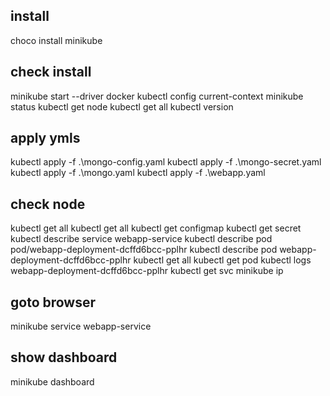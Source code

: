 ## install
choco install minikube

## check install
minikube start --driver docker
kubectl config current-context
minikube status
kubectl get node
kubectl get all
kubectl version

## apply ymls

kubectl apply -f .\mongo-config.yaml
kubectl apply -f .\mongo-secret.yaml
kubectl apply -f .\mongo.yaml
kubectl apply -f .\webapp.yaml

## check node
kubectl get all
kubectl get all
kubectl get configmap
kubectl get secret
kubectl describe service webapp-service
kubectl describe pod pod/webapp-deployment-dcffd6bcc-pplhr
kubectl describe pod webapp-deployment-dcffd6bcc-pplhr
kubectl get all
kubectl get pod
kubectl logs webapp-deployment-dcffd6bcc-pplhr
kubectl get svc
minikube ip

## goto browser
minikube service webapp-service

## show dashboard
minikube dashboard
